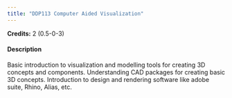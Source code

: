 ```yaml
---
title: "DDP113 Computer Aided Visualization"
---
```

**Credits:** 2 (0.5-0-3)

#### Description
Basic introduction to visualization and modelling tools for creating 3D concepts and components. Understanding CAD packages for creating basic 3D concepts. Introduction to design and rendering software like adobe suite, Rhino, Alias, etc.